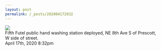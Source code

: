```yaml
---
layout: post
permalink: /_posts/202004172032
---
```


<img src="/images/blog/615703649684979712.jpg"/>
<div class="caption">Fifth Futel public hand washing station deployed, NE 8th Ave S of Prescott, W side of street.<br/>

 </div>

<div id="footer">
<span id="timestamp"> April 17th, 2020 8:32pm </span>
</div>
